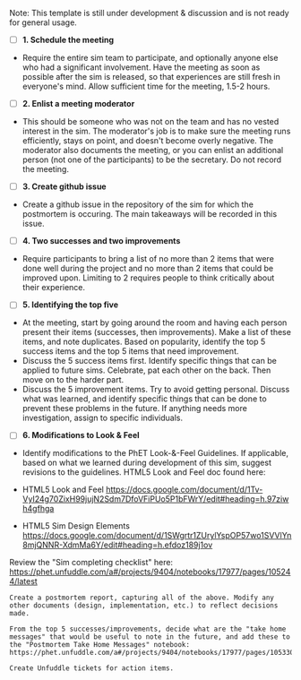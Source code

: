 Note: This template is still under development & discussion and is not ready for general usage.

 - [ ]  **1. Schedule the meeting**
 - Require the entire sim team to participate, and optionally anyone else who had a significant involvement. Have the meeting as soon as possible after the sim is released, so that experiences are still fresh in everyone's mind. Allow sufficient time for the meeting, 1.5-2 hours.

 - [ ]  **2. Enlist a meeting moderator**
 - This should be someone who was not on the team and has no vested interest in the sim. The moderator's job is to make sure the meeting runs efficiently, stays on point, and doesn't become overly negative. The moderator also documents the meeting, or you can enlist an additional person (not one of the participants) to be the secretary. Do not record the meeting.

 - [ ]  **3. Create github issue**
 - Create a github issue in the repository of the sim for which the postmortem is occuring. The main takeaways will be recorded in this issue.

 - [ ]  **4. Two successes and two improvements**
 - Require participants to bring a list of no more than 2 items that were done well during the project and no more than 2 items that could be improved upon. Limiting to 2 requires people to think critically about their experience.

 - [ ]  **5. Identifying the top five**
 - At the meeting, start by going around the room and having each person present their items (successes, then improvements). Make a list of these items, and note duplicates. Based on popularity, identify the top 5 success items and the top 5 items that need improvement.
 - Discuss the 5 success items first. Identify specific things that can be applied to future sims. Celebrate, pat each other on the back. Then move on to the harder part.
 - Discuss the 5 improvement items. Try to avoid getting personal. Discuss what was learned, and identify specific things that can be done to prevent these problems in the future. If anything needs more investigation, assign to specific individuals.

 - [ ]  **6. Modifications to Look & Feel** 
 - Identify modifications to the PhET Look-&-Feel Guidelines. If applicable, based on what we learned during development of this sim, suggest revisions to the guidelines. HTML5 Look and Feel doc found here:

- HTML5 Look and Feel
https://docs.google.com/document/d/1Tv-VyI24g70ZixH99jujN2Sdm7DfoVFiPUo5P1bFWrY/edit#heading=h.97ziwh4gfhga
- HTML5 Sim Design Elements
https://docs.google.com/document/d/1SWgrtr1ZUrylYspOP57wo1SVVlYn8mjQNNR-XdmMa6Y/edit#heading=h.efdoz189j1ov

Review the "Sim completing checklist" here: https://phet.unfuddle.com/a#/projects/9404/notebooks/17977/pages/105244/latest

    Create a postmortem report, capturing all of the above. Modify any other documents (design, implementation, etc.) to reflect decisions made.

    From the top 5 successes/improvements, decide what are the "take home messages" that would be useful to note in the future, and add these to the "Postmortem Take Home Messages" notebook: https://phet.unfuddle.com/a#/projects/9404/notebooks/17977/pages/105330/latest

    Create Unfuddle tickets for action items.
